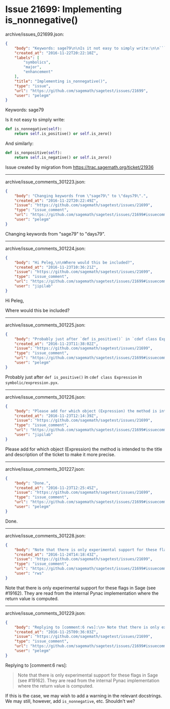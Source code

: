 # Issue 21699: Implementing is_nonnegative()

archive/issues_021699.json:
```json
{
    "body": "Keywords: sage79\n\nIs it not easy to simply write:\n\n```python\ndef is_nonnegative(self):\n    return self.is_positive() or self.is_zero()\n```\n\n\nAnd similarly:\n\n```python\ndef is_nonpositive(self):\n    return self.is_negative() or self.is_zero()\n```\n\n\nIssue created by migration from https://trac.sagemath.org/ticket/21936\n\n",
    "created_at": "2016-11-22T20:22:10Z",
    "labels": [
        "symbolics",
        "major",
        "enhancement"
    ],
    "title": "Implementing is_nonnegative()",
    "type": "issue",
    "url": "https://github.com/sagemath/sagetest/issues/21699",
    "user": "pelegm"
}
```
Keywords: sage79

Is it not easy to simply write:

```python
def is_nonnegative(self):
    return self.is_positive() or self.is_zero()
```


And similarly:

```python
def is_nonpositive(self):
    return self.is_negative() or self.is_zero()
```


Issue created by migration from https://trac.sagemath.org/ticket/21936





---

archive/issue_comments_301223.json:
```json
{
    "body": "Changing keywords from \"sage79\" to \"days79\".",
    "created_at": "2016-11-22T20:22:49Z",
    "issue": "https://github.com/sagemath/sagetest/issues/21699",
    "type": "issue_comment",
    "url": "https://github.com/sagemath/sagetest/issues/21699#issuecomment-301223",
    "user": "pelegm"
}
```

Changing keywords from "sage79" to "days79".



---

archive/issue_comments_301224.json:
```json
{
    "body": "Hi Peleg,\n\nWhere would this be included?",
    "created_at": "2016-11-23T10:36:21Z",
    "issue": "https://github.com/sagemath/sagetest/issues/21699",
    "type": "issue_comment",
    "url": "https://github.com/sagemath/sagetest/issues/21699#issuecomment-301224",
    "user": "jipilab"
}
```

Hi Peleg,

Where would this be included?



---

archive/issue_comments_301225.json:
```json
{
    "body": "Probably just after `def is_positive()` in `cdef class Expression` in `symbolic/expression.pyx`.",
    "created_at": "2016-11-23T11:38:02Z",
    "issue": "https://github.com/sagemath/sagetest/issues/21699",
    "type": "issue_comment",
    "url": "https://github.com/sagemath/sagetest/issues/21699#issuecomment-301225",
    "user": "pelegm"
}
```

Probably just after `def is_positive()` in `cdef class Expression` in `symbolic/expression.pyx`.



---

archive/issue_comments_301226.json:
```json
{
    "body": "Please add for which object (Expression) the method is intended to the title and description of the ticket to make it more precise.",
    "created_at": "2016-11-23T12:14:39Z",
    "issue": "https://github.com/sagemath/sagetest/issues/21699",
    "type": "issue_comment",
    "url": "https://github.com/sagemath/sagetest/issues/21699#issuecomment-301226",
    "user": "jipilab"
}
```

Please add for which object (Expression) the method is intended to the title and description of the ticket to make it more precise.



---

archive/issue_comments_301227.json:
```json
{
    "body": "Done.",
    "created_at": "2016-11-23T12:25:45Z",
    "issue": "https://github.com/sagemath/sagetest/issues/21699",
    "type": "issue_comment",
    "url": "https://github.com/sagemath/sagetest/issues/21699#issuecomment-301227",
    "user": "pelegm"
}
```

Done.



---

archive/issue_comments_301228.json:
```json
{
    "body": "Note that there is only experimental support for these flags in Sage (see #19162). They are read from the internal Pynac implementation where the return value is computed.",
    "created_at": "2016-11-24T14:18:43Z",
    "issue": "https://github.com/sagemath/sagetest/issues/21699",
    "type": "issue_comment",
    "url": "https://github.com/sagemath/sagetest/issues/21699#issuecomment-301228",
    "user": "rws"
}
```

Note that there is only experimental support for these flags in Sage (see #19162). They are read from the internal Pynac implementation where the return value is computed.



---

archive/issue_comments_301229.json:
```json
{
    "body": "Replying to [comment:6 rws]:\n> Note that there is only experimental support for these flags in Sage (see #19162). They are read from the internal Pynac implementation where the return value is computed.\n\nIf this is the case, we may wish to add a warning in the relevant docstrings.\nWe may still, however, add `is_nonnegative`, etc.  Shouldn't we?",
    "created_at": "2016-11-25T09:36:03Z",
    "issue": "https://github.com/sagemath/sagetest/issues/21699",
    "type": "issue_comment",
    "url": "https://github.com/sagemath/sagetest/issues/21699#issuecomment-301229",
    "user": "pelegm"
}
```

Replying to [comment:6 rws]:
> Note that there is only experimental support for these flags in Sage (see #19162). They are read from the internal Pynac implementation where the return value is computed.

If this is the case, we may wish to add a warning in the relevant docstrings.
We may still, however, add `is_nonnegative`, etc.  Shouldn't we?

